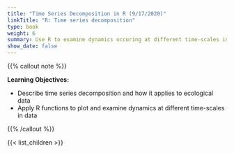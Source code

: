 ```yaml
---
title: "Time Series Decomposition in R (9/17/2020)"
linkTitle: "R: Time series decomposition"
type: book
weight: 6
summary: Use R to examine dynamics occuring at different time-scales in ecological data
show_date: false
---
```


{{% callout note %}}

**Learning Objectives:**
* Describe time series decomposition and how it applies to ecological data
* Apply R functions to plot and examine dynamics at different time-scales in data

{{% /callout %}}

{{< list_children >}}
